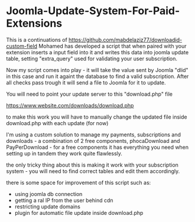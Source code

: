 # Joomla-Update-System-For-Paid-Extensions

This is a continuations of https://github.com/mabdelaziz77/downloadid-custom-field
Mohamed has developed a script that when paired with your extension inserts a input field into it and writes this data into joomla update table, setting "extra_query" used for validating your user subscription.

Now my script comes into play - it will take the value sent by Joomla "dlid" in this case and run it againt the database to find a valid subscription.
After all checks pass trough it will send a file to Joomla for it to update.


You will need to point your update server to this "download.php" file

<downloads><downloadurl type="full" format="zip">https://www.website.com/downloads/download.php</downloadurl></downloads>


to make this work you will have to manually change the updated file inside download.php with each update (for now)

I'm using a custom solution to manage my payments, subscriptions and downloads - a combination of 2 free components, phocaDownload and PayPerDownload - for a free components it has everything you need when setting up in tandem they work quite flawlessly.

the only tricky thing about this is making it work with your subscription system - you will need to find correct tables and edit them accordingly.


there is some space for improvement of this script such as: 
- using joomla db connection
- getting a ral IP from the user behind cdn
- restricting update domains
- plugin for automatic file update inside download.php
